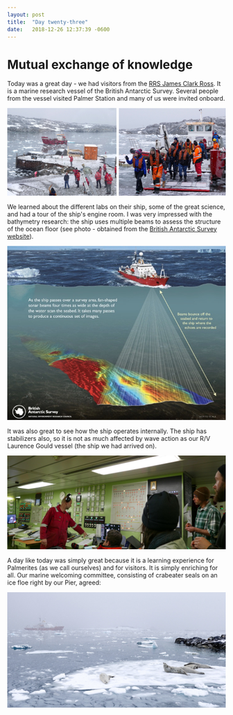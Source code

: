 ```yaml
---
layout: post
title:  "Day twenty-three"
date:   2018-12-26 12:37:39 -0600
---
```

# Mutual exchange of knowledge
Today was a great day - we had visitors from the [RRS James Clark Ross][RRS]. It is a marine research vessel of the British Antarctic Survey. Several people from the vessel visited Palmer Station and many of us were invited onboard.

![RRS James C Ross](/assets/blog_photos/181226/181226_JamesClarkRoss.jpg)

We learned about the different labs on their ship, some of the great science, and had a tour of the ship's engine room. I was very impressed with the bathymetry research: the ship uses multiple beams to assess the structure of the ocean floor (see photo - obtained from the [British Antarctic Survey website][BAS]). 

![Bathymetry](/assets/blog_photos/181226/bathymetry.jpg)

It was also great to see how the ship operates internally. The ship has stabilizers also, so it is not as much affected by wave action as our R/V Laurence Gould vessel (the ship we had arrived on).

![Tour of ship](/assets/blog_photos/181226/p1060704_small.jpg)

A day like today was simply great because it is a learning experience for Palmerites (as we call ourselves) and for visitors. It is simply enriching for all. Our marine welcoming committee, consisting of  crabeater seals on an ice floe right by our Pier, agreed:

![Welcoming committee](/assets/blog_photos/181226/20181226_screenshot.jpg)

[RRS]: https://www.bas.ac.uk/polar-operations/sites-and-facilities/facility/rrs-james-clark-ross/
[BAS]: https://www.bas.ac.uk/polar-operations/sites-and-facilities/facility/rrs-james-clark-ross/multibeam-echosounder-2/